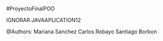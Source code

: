 #ProyectoFinalPOO

IGNORAR JAVAAPLICATION12

@Authors: Mariana Sanchez Carlos Robayo Santiago Borbon
